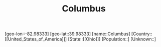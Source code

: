 ﻿---
title: "Columbus"
location: [39.98333,-82.98333]
type: City
tags:
- geo/City


SpocWebEntityId: 36103
isDeleted: false
confidential: public

---
[geo-lon::-82.98333]
[geo-lat::39.98333]
[name::Columbus]
[Country::[[United_States_of_America]]]
[State::[[Ohio]]]
[Population::]
[Unknown::]

